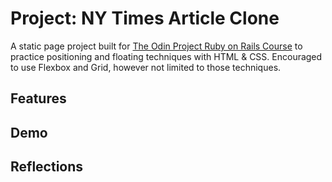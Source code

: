 # Project: NY Times Article Clone 
A static page project built for [The Odin Project Ruby on Rails Course](https://www.theodinproject.com/courses/html-and-css/lessons/positioning-and-floating-elements) to practice positioning and floating techniques with HTML & CSS. Encouraged to use Flexbox and Grid, however not limited to those techniques. 

## Features 

## Demo 

## Reflections 
